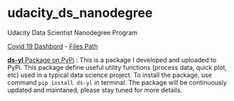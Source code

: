 # udacity_ds_nanodegree
Udacity Data Scientist Nanodegree Program

[Covid 19 Dashbord](https://covid19-yl.herokuapp.com/) - [Files Path](https://github.com/lyustefan/udacity_ds_nanodegree/tree/master/web_development/covid19-app)

[**ds-yl** Package on PyPi](https://pypi.org/project/ds-yl/0.1/) : This is a package I developed and uploaded to PyPi. This package define useful utility functions (process data, quick plot, etc) used in a typical data science project. To install the package, use command `pip install ds-yl` in terminal. The package will be continuously updated and maintaned, please stay tuned for more details.
